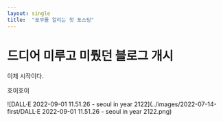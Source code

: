 ```yaml
---
layout: single
title:  "포부를 알리는 첫 포스팅"
---
```


# 드디어 미루고 미뤘던 블로그 개시

이제 시작이다.

호이호이

![DALL·E 2022-09-01 11.51.26 - seoul in year 2122](../images/2022-07-14-first/DALL·E 2022-09-01 11.51.26 - seoul in year 2122.png)
